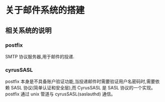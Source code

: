 # 关于邮件系统的搭建

## 相关系统的说明

### postfix

SMTP 协议服务器,用于邮件的投递.

### cyrusSASL

postfix 本身是不具备账户验证功能,当投递邮件时需要验证用户名密码时,需要依赖 SASL 协议(简单认证和安全层),而 CyrusSASL 是 SASL 协议的一个实现。 postfix 通过 unix 管道与 cyrusSASL(saslauthd) 通信。
